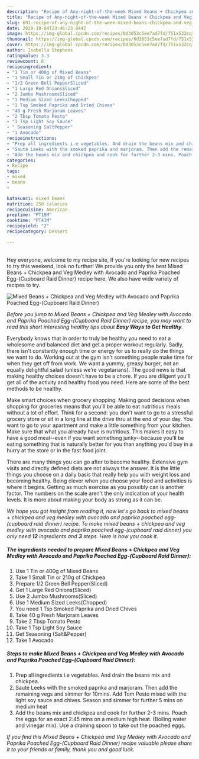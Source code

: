 ```yaml
---
description: "Recipe of Any-night-of-the-week Mixed Beans + Chickpea and Veg Medley with Avocado and Paprika Poached Egg-(Cupboard Raid Dinner)"
title: "Recipe of Any-night-of-the-week Mixed Beans + Chickpea and Veg Medley with Avocado and Paprika Poached Egg-(Cupboard Raid Dinner)"
slug: 691-recipe-of-any-night-of-the-week-mixed-beans-chickpea-and-veg-medley-with-avocado-and-paprika-poached-egg-cupboard-raid-dinner
date: 2020-10-04T23:46:23.844Z
image: https://img-global.cpcdn.com/recipes/0d3053c5ee7ad7fd/751x532cq70/mixed-beans-chickpea-and-veg-medley-with-avocado-and-paprika-poached-egg-cupboard-raid-dinner-recipe-main-photo.jpg
thumbnail: https://img-global.cpcdn.com/recipes/0d3053c5ee7ad7fd/751x532cq70/mixed-beans-chickpea-and-veg-medley-with-avocado-and-paprika-poached-egg-cupboard-raid-dinner-recipe-main-photo.jpg
cover: https://img-global.cpcdn.com/recipes/0d3053c5ee7ad7fd/751x532cq70/mixed-beans-chickpea-and-veg-medley-with-avocado-and-paprika-poached-egg-cupboard-raid-dinner-recipe-main-photo.jpg
author: Isabella Stephens
ratingvalue: 3.3
reviewcount: 6
recipeingredient:
- "1 Tin or 400g of Mixed Beans"
- "1 Small Tin or 210g of Chickpea"
- "1/2 Green Bell PepperSliced"
- "1 Large Red OnionsSliced"
- "2 Jumbo MushroomsSliced"
- "1 Medium Sized LeeksChopped"
- "1 Tsp Smoked Paprika and Dried Chives"
- "40 g Fresh Marjoram Leaves"
- "2 Tbsp Tomato Pesto"
- "1 Tsp Light Soy Sauce"
- " Seasoning SaltPepper"
- "1 Avocado"
recipeinstructions:
- "Prep all ingredients i.e vegetables. And drain the beans mix and chickpea."
- "Sauté Leeks with the smoked paprika and marjoram. Then add the remaining vegs and simmer for 10mins. Add Tom Pesto mixed with the light soy sauce and chives. Season and simmer for further 5 mins on medium heat"
- "Add the beans mix and chickpea and cook for further 2-3 mins. Poach the eggs for an exact 2:45 mins on a medium high heat. (Boiling water and vinegar mix). Use a draining spoon to take out the poached eggs."
categories:
- Recipe
tags:
- mixed
- beans
- 

katakunci: mixed beans  
nutrition: 250 calories
recipecuisine: American
preptime: "PT18M"
cooktime: "PT43M"
recipeyield: "2"
recipecategory: Dessert

---
```

<br>
Hey everyone, welcome to my recipe site, If you're looking for new recipes to try this weekend, look no further! We provide you only the best Mixed Beans + Chickpea and Veg Medley with Avocado and Paprika Poached Egg-(Cupboard Raid Dinner) recipe here. We also have wide variety of recipes to try.
<br>


![Mixed Beans + Chickpea and Veg Medley with Avocado and Paprika Poached Egg-(Cupboard Raid Dinner)](https://img-global.cpcdn.com/recipes/0d3053c5ee7ad7fd/751x532cq70/mixed-beans-chickpea-and-veg-medley-with-avocado-and-paprika-poached-egg-cupboard-raid-dinner-recipe-main-photo.jpg)

<i>Before you jump to Mixed Beans + Chickpea and Veg Medley with Avocado and Paprika Poached Egg-(Cupboard Raid Dinner) recipe, you may want to read this short interesting healthy tips about <strong>Easy Ways to Get Healthy</strong>.</i>

Everybody knows that in order to truly be healthy you need to eat a wholesome and balanced diet and get a proper workout regularly. Sadly, there isn't constantly enough time or energy for us to really do the things we want to do. Working out at the gym isn't something people make time for when they get off from work. We want a yummy, greasy burger, not an equally delightful salad (unless we’re vegetarians). The good news is that making healthy choices doesn’t have to be a chore. If you are diligent you'll get all of the activity and healthy food you need. Here are some of the best methods to be healthy.

Make smart choices when grocery shopping. Making good decisions when shopping for groceries means that you'll be able to eat nutritious meals without a lot of effort. Think for a second: you don't want to go to a stressful grocery store or sit in a long line at the drive thru at the end of your day. You want to go to your apartment and make a little something from your kitchen. Make sure that what you already have is nutritious. This makes it easy to have a good meal--even if you want something junky--because you'll be eating something that is naturally better for you than anything you'd buy in a hurry at the store or in the fast food joint.

There are many things you can go after to become healthy. Extensive gym visits and directly defined diets are not always the answer. It is the little things you choose on a daily basis that really help you with weight loss and becoming healthy. Being clever when you choose your food and activities is where it begins. Getting as much exercise as you possibly can is another factor. The numbers on the scale aren't the only indication of your health levels. It is more about making your body as strong as it can be. 


<i>We hope you got insight from reading it, now let's go back to mixed beans + chickpea and veg medley with avocado and paprika poached egg-(cupboard raid dinner) recipe. To make mixed beans + chickpea and veg medley with avocado and paprika poached egg-(cupboard raid dinner) you only need <strong>12</strong> ingredients and <strong>3</strong> steps. Here is how you cook it.
</i>

##### The ingredients needed to prepare Mixed Beans + Chickpea and Veg Medley with Avocado and Paprika Poached Egg-(Cupboard Raid Dinner):

1. Use 1 Tin or 400g of Mixed Beans
1. Take 1 Small Tin or 210g of Chickpea
1. Prepare 1/2 Green Bell Pepper(Sliced)
1. Get 1 Large Red Onions(Sliced)
1. Use 2 Jumbo Mushrooms(Sliced)
1. Use 1 Medium Sized Leeks(Chopped)
1. You need 1 Tsp Smoked Paprika and Dried Chives
1. Take 40 g Fresh Marjoram Leaves
1. Take 2 Tbsp Tomato Pesto
1. Take 1 Tsp Light Soy Sauce
1. Get  Seasoning (Salt&amp;Pepper)
1. Take 1 Avocado


##### Steps to make Mixed Beans + Chickpea and Veg Medley with Avocado and Paprika Poached Egg-(Cupboard Raid Dinner):

1. Prep all ingredients i.e vegetables. And drain the beans mix and chickpea.
1. Sauté Leeks with the smoked paprika and marjoram. Then add the remaining vegs and simmer for 10mins. Add Tom Pesto mixed with the light soy sauce and chives. Season and simmer for further 5 mins on medium heat
1. Add the beans mix and chickpea and cook for further 2-3 mins. Poach the eggs for an exact 2:45 mins on a medium high heat. (Boiling water and vinegar mix). Use a draining spoon to take out the poached eggs.


<i>If you find this Mixed Beans + Chickpea and Veg Medley with Avocado and Paprika Poached Egg-(Cupboard Raid Dinner) recipe valuable please share it to your friends or family, thank you and good luck.</i>
